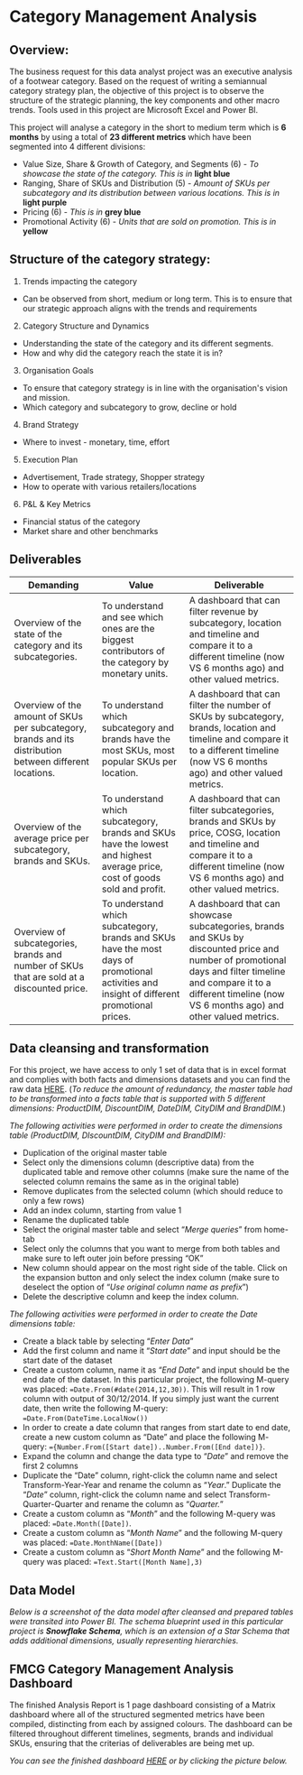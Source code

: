 # Category Management Analysis

## Overview:

The business request for this data analyst project was an executive analysis of a footwear category.  Based on the request of writing a semiannual category strategy plan, the objective of this project is to observe the structure of the strategic planning, the key components and other macro trends. Tools used in this project are Microsoft Excel and Power BI.

This project will analyse a category in the short to medium term which is **6 months** by using a total of **23 different metrics** which have been segmented into 4 different divisions:

- Value Size, Share & Growth of Category, and Segments (6) - *To showcase the state of the category. This is in* **light blue**
- Ranging, Share of SKUs and Distribution (5) - *Amount of SKUs per subcategory and its distribution between various locations. This is in* **light purple**
- Pricing (6) - *This is in* **grey blue**
- Promotional Activity (6) - *Units that are sold on promotion. This is in* **yellow**

## Structure of the category strategy:

1. Trends impacting the category
- Can be observed from short, medium or long term. This is to ensure that our strategic approach aligns with the trends and requirements

2. Category Structure and Dynamics
- Understanding the state of the category and its different segments.
- How and why did the category reach the state it is in?

3. Organisation Goals
- To ensure that category strategy is in line with the organisation's vision and mission.
- Which category and subcategory to grow, decline or hold

4. Brand Strategy
- Where to invest - monetary, time, effort

5. Execution Plan
- Advertisement, Trade strategy, Shopper strategy
- How to operate with various retailers/locations

6. P&L & Key Metrics
- Financial status of the category
- Market share and other benchmarks


## Deliverables

| Demanding | Value | Deliverable |
| ----------- | ----------- | ----------- |
| Overview of the state of the category and its subcategories. | To understand and see which ones are the biggest contributors of the category by monetary units. | A dashboard that can filter revenue by subcategory, location and timeline and compare it to a different timeline (now VS 6 months ago) and other valued metrics. |
| Overview of the amount of SKUs per subcategory, brands and its distribution between different locations. | To understand which subcategory and brands have the most SKUs, most popular SKUs per location. | A dashboard that can filter the number of SKUs by subcategory, brands, location and timeline and compare it to a different timeline (now VS 6 months ago) and other valued metrics. |
| Overview of the average price per subcategory, brands and SKUs. | To understand which subcategory, brands and SKUs have the lowest and highest average price, cost of goods sold and profit. | A dashboard that can filter subcategories, brands and SKUs by price, COSG, location and timeline and compare it to a different timeline (now VS 6 months ago) and other valued metrics. |
| Overview of subcategories, brands and number of SKUs that are sold at a discounted price. | To understand which subcategory, brands and SKUs have the most days of promotional activities and insight of different promotional prices. | A dashboard that can showcase subcategories, brands and SKUs by discounted price and number of promotional days and filter timeline and compare it to a different timeline (now VS 6 months ago) and other valued metrics. |

## Data cleansing and transformation

For this project, we have access to only 1 set of data that is in excel format and complies with both facts and dimensions datasets and you can find the raw data [HERE](https://github.com/rhannula/Category_Management_Analysis/blob/main/RAW_data/sales_total%20-%20ORIGINAL.xlsx). (*To reduce the amount of redundancy, the master table had to be transformed into a facts table that is supported with 5 different dimensions: ProductDIM, DiscountDIM, DateDIM, CityDIM and BrandDIM.*)


*The following activities were performed in order to create the dimensions table (ProductDIM, DIscountDIM, CityDIM and BrandDIM):*

- Duplication of the original master table
- Select only the dimensions column (descriptive data) from the duplicated table and remove other columns (make sure the name of the selected column remains the same as in the original table)
- Remove duplicates from the selected column (which should reduce to only a few rows)
- Add an index column, starting from value 1
- Rename the duplicated table
- Select the original master table and select “*Merge queries*” from home-tab
- Select only the columns that you want to merge from both tables and make sure to left outer join before pressing “OK”
- New column should appear on the most right side of the table. Click on the expansion button and only select the index column (make sure to deselect the option of “*Use original column name as prefix*”)
- Delete the descriptive column and keep the index column. 

*The following activities were performed in order to create the Date dimensions table:*

- Create a black table by selecting “*Enter Data*”
- Add the first column and name it “*Start date*” and input should be the start date of the dataset
- Create a custom column, name it as “*End Date*” and input should be the end date of the dataset. In this particular project, the following M-query was placed: `=Date.From(#date(2014,12,30))`. This will result in 1 row column with output of 30/12/2014. If you simply just want the current date, then write the following M-query: `=Date.From(DateTime.LocalNow())`
- In order to create a date column that ranges from start date to end date, create a new custom column as “Date” and place the following M- query:
`={Number.From([Start date])..Number.From([End date])}`.
- Expand the column and change the data type to “*Date*” and remove the first 2 columns
- Duplicate the “Date” column, right-click the column name and select Transform-Year-Year and rename the column as “*Year*.” Duplicate the “*Date*” column, right-click the column name and select Transform-Quarter-Quarter and rename the column as “*Quarter.*”
- Create a custom column as “*Month*” and the following M-query was placed: `=Date.Month([Date])`.
- Create a custom column as “*Month Name*” and the following M-query was placed: `=Date.MonthName([Date])`
- Create a custom column as “*Short Month Name*” and the following M-query was placed: `=Text.Start([Month Name],3)`



## Data Model

*Below is a screenshot of the data model after cleansed and prepared tables were transited into Power BI. The schema blueprint used in this particular project is **Snowflake Schema**, which is an extension of a Star Schema that adds additional dimensions, usually representing hierarchies.*


## FMCG Category Management Analysis Dashboard

The finished Analysis Report is 1 page dashboard consisting of a Matrix dashboard where all of the structured segmented metrics have been compiled, distincting from each by assigned colours. The dashboard can be filtered throughout different timelines, segments, brands and individual SKUs, ensuring that the criterias of deliverables are being met up.

*You can see the finished dashboard [HERE](www.google.com) or by clicking the picture below.*
